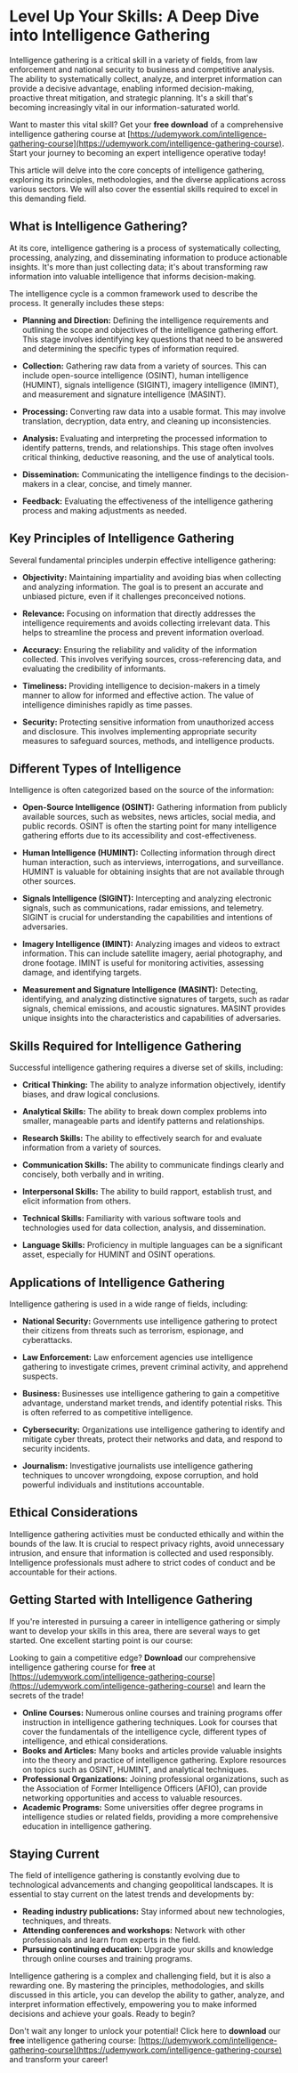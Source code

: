 # Level Up Your Skills: A Deep Dive into Intelligence Gathering

Intelligence gathering is a critical skill in a variety of fields, from law enforcement and national security to business and competitive analysis. The ability to systematically collect, analyze, and interpret information can provide a decisive advantage, enabling informed decision-making, proactive threat mitigation, and strategic planning.  It's a skill that's becoming increasingly vital in our information-saturated world.

Want to master this vital skill? Get your **free download** of a comprehensive intelligence gathering course at [https://udemywork.com/intelligence-gathering-course](https://udemywork.com/intelligence-gathering-course).  Start your journey to becoming an expert intelligence operative today!

This article will delve into the core concepts of intelligence gathering, exploring its principles, methodologies, and the diverse applications across various sectors. We will also cover the essential skills required to excel in this demanding field.

## What is Intelligence Gathering?

At its core, intelligence gathering is a process of systematically collecting, processing, analyzing, and disseminating information to produce actionable insights. It's more than just collecting data; it's about transforming raw information into valuable intelligence that informs decision-making.

The intelligence cycle is a common framework used to describe the process. It generally includes these steps:

*   **Planning and Direction:** Defining the intelligence requirements and outlining the scope and objectives of the intelligence gathering effort. This stage involves identifying key questions that need to be answered and determining the specific types of information required.

*   **Collection:** Gathering raw data from a variety of sources. This can include open-source intelligence (OSINT), human intelligence (HUMINT), signals intelligence (SIGINT), imagery intelligence (IMINT), and measurement and signature intelligence (MASINT).

*   **Processing:** Converting raw data into a usable format. This may involve translation, decryption, data entry, and cleaning up inconsistencies.

*   **Analysis:** Evaluating and interpreting the processed information to identify patterns, trends, and relationships. This stage often involves critical thinking, deductive reasoning, and the use of analytical tools.

*   **Dissemination:** Communicating the intelligence findings to the decision-makers in a clear, concise, and timely manner.

*   **Feedback:** Evaluating the effectiveness of the intelligence gathering process and making adjustments as needed.

## Key Principles of Intelligence Gathering

Several fundamental principles underpin effective intelligence gathering:

*   **Objectivity:** Maintaining impartiality and avoiding bias when collecting and analyzing information. The goal is to present an accurate and unbiased picture, even if it challenges preconceived notions.

*   **Relevance:** Focusing on information that directly addresses the intelligence requirements and avoids collecting irrelevant data. This helps to streamline the process and prevent information overload.

*   **Accuracy:** Ensuring the reliability and validity of the information collected. This involves verifying sources, cross-referencing data, and evaluating the credibility of informants.

*   **Timeliness:** Providing intelligence to decision-makers in a timely manner to allow for informed and effective action. The value of intelligence diminishes rapidly as time passes.

*   **Security:** Protecting sensitive information from unauthorized access and disclosure. This involves implementing appropriate security measures to safeguard sources, methods, and intelligence products.

## Different Types of Intelligence

Intelligence is often categorized based on the source of the information:

*   **Open-Source Intelligence (OSINT):** Gathering information from publicly available sources, such as websites, news articles, social media, and public records.  OSINT is often the starting point for many intelligence gathering efforts due to its accessibility and cost-effectiveness.

*   **Human Intelligence (HUMINT):** Collecting information through direct human interaction, such as interviews, interrogations, and surveillance. HUMINT is valuable for obtaining insights that are not available through other sources.

*   **Signals Intelligence (SIGINT):** Intercepting and analyzing electronic signals, such as communications, radar emissions, and telemetry. SIGINT is crucial for understanding the capabilities and intentions of adversaries.

*   **Imagery Intelligence (IMINT):** Analyzing images and videos to extract information. This can include satellite imagery, aerial photography, and drone footage. IMINT is useful for monitoring activities, assessing damage, and identifying targets.

*   **Measurement and Signature Intelligence (MASINT):** Detecting, identifying, and analyzing distinctive signatures of targets, such as radar signals, chemical emissions, and acoustic signatures. MASINT provides unique insights into the characteristics and capabilities of adversaries.

## Skills Required for Intelligence Gathering

Successful intelligence gathering requires a diverse set of skills, including:

*   **Critical Thinking:** The ability to analyze information objectively, identify biases, and draw logical conclusions.

*   **Analytical Skills:** The ability to break down complex problems into smaller, manageable parts and identify patterns and relationships.

*   **Research Skills:** The ability to effectively search for and evaluate information from a variety of sources.

*   **Communication Skills:** The ability to communicate findings clearly and concisely, both verbally and in writing.

*   **Interpersonal Skills:** The ability to build rapport, establish trust, and elicit information from others.

*   **Technical Skills:** Familiarity with various software tools and technologies used for data collection, analysis, and dissemination.

*   **Language Skills:** Proficiency in multiple languages can be a significant asset, especially for HUMINT and OSINT operations.

## Applications of Intelligence Gathering

Intelligence gathering is used in a wide range of fields, including:

*   **National Security:** Governments use intelligence gathering to protect their citizens from threats such as terrorism, espionage, and cyberattacks.

*   **Law Enforcement:** Law enforcement agencies use intelligence gathering to investigate crimes, prevent criminal activity, and apprehend suspects.

*   **Business:** Businesses use intelligence gathering to gain a competitive advantage, understand market trends, and identify potential risks.  This is often referred to as competitive intelligence.

*   **Cybersecurity:** Organizations use intelligence gathering to identify and mitigate cyber threats, protect their networks and data, and respond to security incidents.

*   **Journalism:** Investigative journalists use intelligence gathering techniques to uncover wrongdoing, expose corruption, and hold powerful individuals and institutions accountable.

## Ethical Considerations

Intelligence gathering activities must be conducted ethically and within the bounds of the law.  It is crucial to respect privacy rights, avoid unnecessary intrusion, and ensure that information is collected and used responsibly.  Intelligence professionals must adhere to strict codes of conduct and be accountable for their actions.

## Getting Started with Intelligence Gathering

If you're interested in pursuing a career in intelligence gathering or simply want to develop your skills in this area, there are several ways to get started.  One excellent starting point is our course:

Looking to gain a competitive edge? **Download** our comprehensive intelligence gathering course for **free** at [https://udemywork.com/intelligence-gathering-course](https://udemywork.com/intelligence-gathering-course) and learn the secrets of the trade!

*   **Online Courses:** Numerous online courses and training programs offer instruction in intelligence gathering techniques. Look for courses that cover the fundamentals of the intelligence cycle, different types of intelligence, and ethical considerations.
*   **Books and Articles:** Many books and articles provide valuable insights into the theory and practice of intelligence gathering. Explore resources on topics such as OSINT, HUMINT, and analytical techniques.
*   **Professional Organizations:** Joining professional organizations, such as the Association of Former Intelligence Officers (AFIO), can provide networking opportunities and access to valuable resources.
*   **Academic Programs:** Some universities offer degree programs in intelligence studies or related fields, providing a more comprehensive education in intelligence gathering.

## Staying Current

The field of intelligence gathering is constantly evolving due to technological advancements and changing geopolitical landscapes.  It is essential to stay current on the latest trends and developments by:

*   **Reading industry publications:** Stay informed about new technologies, techniques, and threats.
*   **Attending conferences and workshops:** Network with other professionals and learn from experts in the field.
*   **Pursuing continuing education:** Upgrade your skills and knowledge through online courses and training programs.

Intelligence gathering is a complex and challenging field, but it is also a rewarding one. By mastering the principles, methodologies, and skills discussed in this article, you can develop the ability to gather, analyze, and interpret information effectively, empowering you to make informed decisions and achieve your goals.  Ready to begin?

Don't wait any longer to unlock your potential! Click here to **download** our **free** intelligence gathering course: [https://udemywork.com/intelligence-gathering-course](https://udemywork.com/intelligence-gathering-course) and transform your career!
